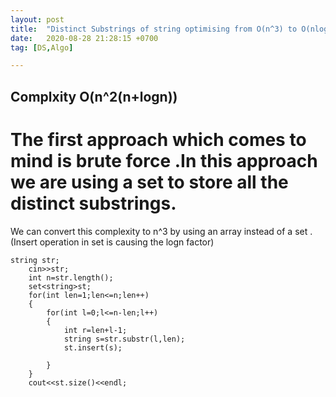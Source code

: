 ```yaml
---
layout: post
title:  "Distinct Substrings of string optimising from O(n^3) to O(nlogn)"
date:   2020-08-28 21:28:15 +0700
tag: [DS,Algo]

---
```


## Complxity O(n^2(n+logn))

# The first approach which comes to mind is brute force .In this approach we are using a set to store all the distinct substrings.
We can convert this complexity to n^3 by using an array instead of a set .(Insert operation in set is causing the  logn factor)

```
string str;
	cin>>str;
	int n=str.length();
	set<string>st;
	for(int len=1;len<=n;len++)
	{
		for(int l=0;l<=n-len;l++)
		{
			int r=len+l-1;
			string s=str.substr(l,len);
			st.insert(s);
			
		}
	}
	cout<<st.size()<<endl;
```






